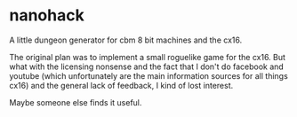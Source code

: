 # nanohack

A little dungeon generator for cbm 8 bit machines and the cx16.

The original plan was to implement a small roguelike game for the cx16. But what with the licensing nonsense and the fact that I don't do facebook and youtube (which unfortunately are the main information sources for all things cx16) and the general lack of feedback, I kind of lost interest.

Maybe someone else finds it useful.

